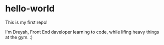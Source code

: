 # hello-world
This is my first repo!

I'm Dreyah, Front End daveloper learning to code, while lifing heavy things at the gym. :)
